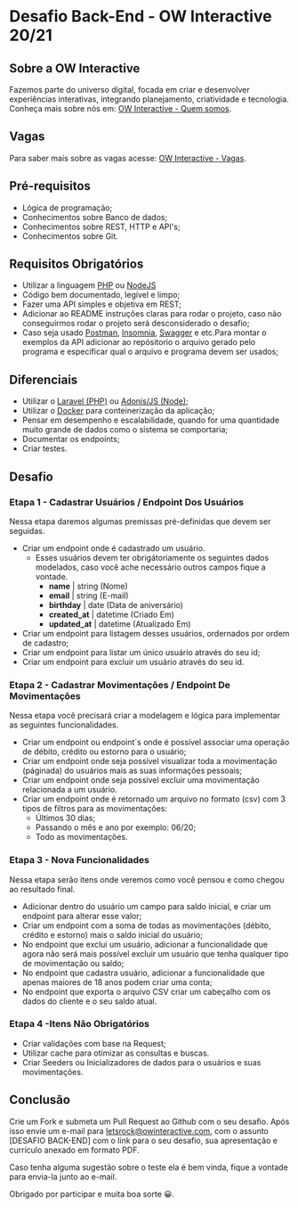 # Desafio Back-End - OW Interactive 20/21

## Sobre a OW Interactive
Fazemos parte do universo digital, focada em criar e desenvolver experiências interativas, integrando planejamento, criatividade e tecnologia. Conheça mais sobre nós em: [OW Interactive - Quem somos](http://www.owinteractive.com/quem-somos/).

## Vagas
Para saber mais sobre as vagas acesse: [OW Interactive - Vagas](http://www.owinteractive.com/vagas/).

## Pré-requisitos
- Lógica de programação;
- Conhecimentos sobre Banco de dados;
- Conhecimentos sobre REST, HTTP e API's;
- Conhecimentos sobre Git.

## Requisitos Obrigatórios
- Utilizar a linguagem [PHP](https://www.php.net/) ou [NodeJS](https://nodejs.org)
- Código bem documentado, legível e limpo;
- Fazer uma API simples e objetiva em REST;
- Adicionar ao README instruções claras para rodar o projeto, caso não conseguirmos rodar o projeto será desconsiderado o desafio;
- Caso seja usado [Postman](https://www.php.net/), [Insomnia](https://insomnia.rest/), [Swagger](https://swagger.io/) e etc.Para montar o exemplos da API adicionar ao repósitorio o arquivo gerado pelo programa e especificar qual o arquivo e programa devem ser usados;

## Diferenciais
- Utilizar o [Laravel (PHP)](https://laravel.com/docs/7.x) ou [Adonis/JS (Node)](https://adonisjs.com/docs/4.1/installation);
- Utilizar o [Docker](https://www.docker.com/get-started) para conteinerização da aplicação;
- Pensar em desempenho e escalabilidade, quando for uma quantidade muito grande de dados como o sistema se comportaria;
- Documentar os endpoints;
- Criar testes.

## Desafio

### Etapa 1 - Cadastrar Usuários / Endpoint Dos Usuários
Nessa etapa daremos algumas premissas pré-definidas que devem ser seguidas.

- Criar um endpoint onde é cadastrado um usuário.
  - Esses usuários devem ter obrigátoriamente os seguintes dados modelados, caso você ache necessário outros campos fique a vontade.
    - **name** | string (Nome)
    - **email** | string (E-mail)
    - **birthday** | date (Data de aniversário)
    - **created_at** | datetime (Criado Em)
    - **updated_at** | datetime (Atualizado Em)
- Criar um endpoint para listagem desses usuários, ordernados por ordem de cadastro;
- Criar um endpoint para listar um único usuário através do seu id;
- Criar um endpoint para excluir um usuário através do seu id.

### Etapa 2 - Cadastrar Movimentações / Endpoint De Movimentações
Nessa etapa você precisará criar a modelagem e lógica para implementar as seguintes funcionalidades.

- Criar um endpoint ou endpoint`s onde é possível associar uma operação de débito, crédito ou estorno para o usuário;
- Criar um endpoint onde seja possível visualizar toda a movimentação (páginada) do usuários mais as suas informações pessoais;
- Criar um endpoint onde seja possível excluir uma movimentação relacionada a um usuário.
- Criar um endpoint onde é retornado um arquivo no formato (csv) com 3 tipos de filtros para as movimentações:
  - Últimos 30 dias;
  - Passando o mês e ano por exemplo: 06/20;
  - Todo as movimentações.

### Etapa 3 - Nova Funcionalidades
Nessa etapa serão itens onde veremos como você pensou e como chegou ao resultado final.

- Adicionar dentro do usuário um campo para saldo inicial, e criar um endpoint para alterar esse valor;
- Criar um endpoint com a soma de todas as movimentações (débito, crédito e estorno) mais o saldo inicial do usuário;
- No endpoint que exclui um usuário, adicionar a funcionalidade que agora não será mais possível excluir um usuário que tenha qualquer tipo de movimentação ou saldo;
- No endpoint que cadastra usuário, adicionar a funcionalidade que apenas maiores de 18 anos podem criar uma conta;
- No endpoint que exporta o arquivo CSV criar um cabeçalho com os dados do cliente e o seu saldo atual.

### Etapa 4 -Itens Não Obrigatórios
- Criar validações com base na Request;
- Utilizar cache para otimizar as consultas e buscas.
- Criar Seeders ou Inicializadores de dados para o usuários e suas movimentações.

## Conclusão
Crie um Fork e submeta um Pull Request ao Github com o seu desafio. Após isso envie um e-mail para [letsrock@owinteractive.com](mailto:letsrock@owinteractive.com), com o assunto [DESAFIO BACK-END] com o link para o seu desafio, sua apresentação e currículo anexado em formato PDF.

Caso tenha alguma sugestão sobre o teste ela é bem vinda, fique a vontade para envia-la junto ao e-mail.

Obrigado por participar e muita boa sorte 😀.